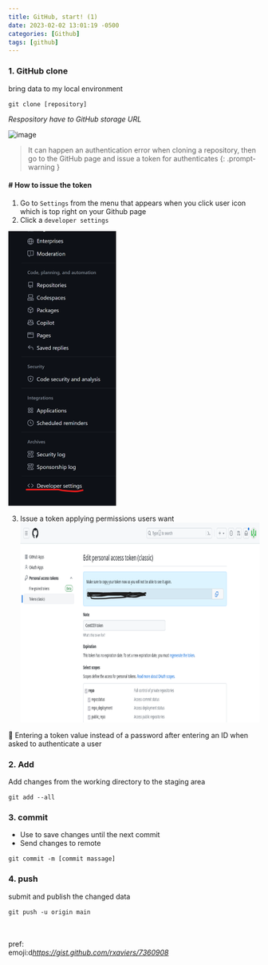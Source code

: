 ```yaml
---
title: GitHub, start! (1)
date: 2023-02-02 13:01:19 -0500
categories: [Github]
tags: [github]
---
```



### 1. GitHub clone

bring data to my local environment 
    
    git clone [repository]

 _Respository have to GitHub storage URL_ 

![image](https://user-images.githubusercontent.com/96701717/218189551-2d31685d-15f9-469d-ab89-8942701fe848.png)

> It can happen an authentication error when cloning a repository, then go to the GitHub page and issue a token for authenticates
{: .prompt-warning }


#### # How to issue the token
1. Go to `Settings` from the menu that appears when you click user icon which is top right on your Github page
2. Click a `developer settings`

<img src="https://github.com/jaekk9916/jaekk9916.github.io/blob/main/_posts/images/github_developer_settings.png" height="550px"><br>





3. Issue a token applying permissions users want
<img src="./images/github_token.png" height="400px"><br>

🔶 Entering a token value instead of a password after entering an ID when asked to authenticate a user <br>



### 2. Add

Add changes from the working directory to the staging area

```console
git add --all
```


### 3. commit
* Use to save changes until the next commit
* Send changes to remote
```console
git commit -m [commit massage]
```

### 4. push

submit and publish the changed data
```console
git push -u origin main
```


<br><br>
pref:<br>
emoji:d<a href="https://gist.github.com/rxaviers/7360908" style="color:gray"><i>https://gist.github.com/rxaviers/7360908</i></a>


    
